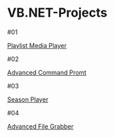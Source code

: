 # VB.NET-Projects

#01

<a href="https://github.com/EmuZONE/VB.NET-Projects/tree/master/Source/Playlist%20Media%20Player">Playlist Media Player</a>

#02

<a href="https://github.com/EmuZONE/VB.NET-Projects/tree/master/Source/Advanced%20Command%20Promt">Advanced Command Promt</a>

#03

<a href="https://github.com/EmuZONE/VB.NET-Projects/tree/master/Source/Season%20Player">Season Player</a>

#04

<a href="https://github.com/EmuZONE/VB.NET-Projects/tree/master/Source/Advanced%20File%20Grabber">Advanced File Grabber</a>

